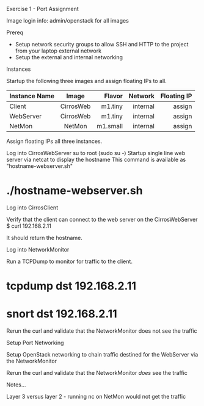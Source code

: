 
Exercise 1 - Port Assignment

Image login info:
  admin/openstack for all images

Prereq
  * Setup network security groups to allow SSH and HTTP to the project from your laptop external network
  * Setup the external and internal networking

Instances

Startup the following three images and assign floating IPs to all.

| Instance Name | Image         | Flavor  | Network  | Floating IP |
| ------------- |:-------------:| -------:|---------:|------------:|
| Client        | CirrosWeb     | m1.tiny | internal |  assign     |
| WebServer     | CirrosWeb     | m1.tiny | internal |  assign     |
| NetMon        | NetMon        | m1.small| internal |  assign     |


Assign floating IPs all three instances.

Log into CirrosWebServer
su to root (sudo su -)
Startup single line web server via netcat to display the hostname
This command is available as "hostname-webserver.sh"

# ./hostname-webserver.sh

Log into CirrosClient

Verify that the client can connect to the web server on the CirrosWebServer
$ curl 192.168.2.11

It should return the hostname.

Log into NetworkMonitor 

Run a TCPDump to monitor for traffic to the client.

# tcpdump dst 192.168.2.11

# snort dst 192.168.2.11

Rerun the curl and validate that the NetworkMonitor does not see the traffic

Setup Port Networking

Setup OpenStack networking to chain traffic destined for the WebServer via the NetworkMonitor

Rerun the curl and validate that the NetworkMonitor _does_ see the traffic


Notes...

Layer 3 versus layer 2 - running nc on NetMon would not get the traffic





